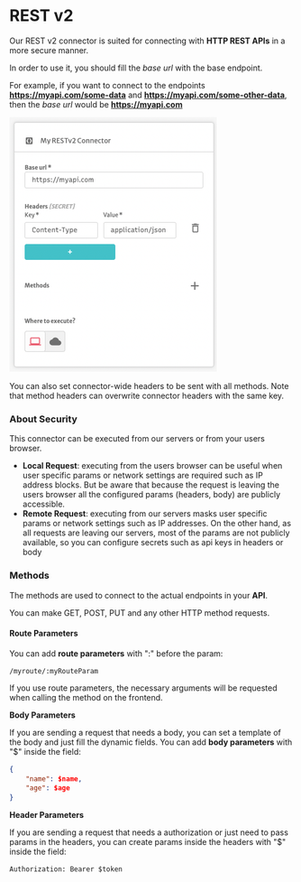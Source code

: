 # REST v2

Our REST v2 connector is suited for connecting with **HTTP REST APIs** in a more secure manner.

In order to use it, you should fill the _base url_ with the base endpoint.

For example, if you want to connect to the endpoints **https://myapi.com/some-data** and **https://myapi.com/some-other-data**, then the _base url_ would be **https://myapi.com**

![](<../../../.gitbook/assets/image (70).png>)

You can also set connector-wide headers to be sent with all methods. Note that method headers can overwrite connector headers with the same key.

### **About Security**

This connector can be executed from our servers or from your users browser.&#x20;

* **Local Request**: executing from the users browser can be useful when user specific params or network settings are required such as IP address blocks. But be aware that because the request is leaving the users browser all the configured params (headers, body) are publicly accessible.&#x20;
* **Remote Request**: executing from our servers masks user specific params or network settings such as IP addresses. On the other hand, as all requests are leaving our servers, most of the params are not publicly available, so you can configure secrets such as api keys in headers or body

### Methods

The methods are used to connect to the actual endpoints in your **API**.

You can make GET, POST, PUT and any other HTTP method requests.

#### **Route Parameters**

You can add **route parameters** with ":" before the param:

```
/myroute/:myRouteParam
```

If you use route parameters, the necessary arguments will be requested when calling the method on the frontend.

**Body Parameters**

If you are sending a request that needs a body, you can set a template of the body and just fill the dynamic fields. You can add **body parameters** with "$" inside the field:

```json
{
	"name": $name,
	"age": $age
}
```

**Header Parameters**

If you are sending a request that needs a authorization or just need to pass params in the headers, you can create params inside the headers with "$" inside the field:

```
Authorization: Bearer $token
```
